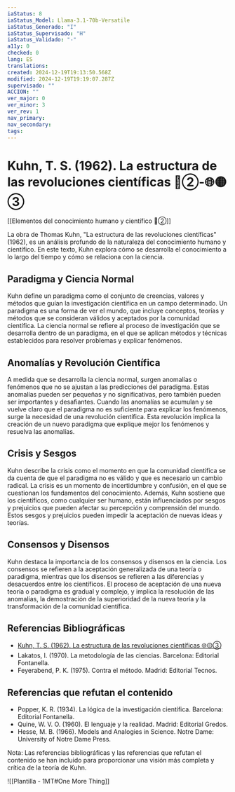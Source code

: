 ```yaml
---
iaStatus: 8
iaStatus_Model: Llama-3.1-70b-Versatile
iaStatus_Generado: "I"
iaStatus_Supervisado: "H"
iaStatus_Validado: "-"
a11y: 0
checked: 0
lang: ES
translations: 
created: 2024-12-19T19:13:50.568Z
modified: 2024-12-19T19:19:07.287Z
supervisado: ""
ACCION: ""
ver_major: 0
ver_minor: 3
ver_rev: 1
nav_primary: 
nav_secondary: 
tags:
---
```

# Kuhn, T. S. (1962). La estructura de las revoluciones científicas 🔴②-🌐🟡③

[[Elementos del conocimiento humano y científico  🔴②]]

La obra de Thomas Kuhn, "La estructura de las revoluciones científicas" (1962), es un análisis profundo de la naturaleza del conocimiento humano y científico. En este texto, Kuhn explora cómo se desarrolla el conocimiento a lo largo del tiempo y cómo se relaciona con la ciencia.

## Paradigma y Ciencia Normal

Kuhn define un paradigma como el conjunto de creencias, valores y métodos que guían la investigación científica en un campo determinado. Un paradigma es una forma de ver el mundo, que incluye conceptos, teorías y métodos que se consideran válidos y aceptados por la comunidad científica. La ciencia normal se refiere al proceso de investigación que se desarrolla dentro de un paradigma, en el que se aplican métodos y técnicas establecidos para resolver problemas y explicar fenómenos.

## Anomalías y Revolución Científica

A medida que se desarrolla la ciencia normal, surgen anomalías o fenómenos que no se ajustan a las predicciones del paradigma. Estas anomalías pueden ser pequeñas y no significativas, pero también pueden ser importantes y desafiantes. Cuando las anomalías se acumulan y se vuelve claro que el paradigma no es suficiente para explicar los fenómenos, surge la necesidad de una revolución científica. Esta revolución implica la creación de un nuevo paradigma que explique mejor los fenómenos y resuelva las anomalías.

## Crisis y Sesgos

Kuhn describe la crisis como el momento en que la comunidad científica se da cuenta de que el paradigma no es válido y que es necesario un cambio radical. La crisis es un momento de incertidumbre y confusión, en el que se cuestionan los fundamentos del conocimiento. Además, Kuhn sostiene que los científicos, como cualquier ser humano, están influenciados por sesgos y prejuicios que pueden afectar su percepción y comprensión del mundo. Estos sesgos y prejuicios pueden impedir la aceptación de nuevas ideas y teorías.

## Consensos y Disensos

Kuhn destaca la importancia de los consensos y disensos en la ciencia. Los consensos se refieren a la aceptación generalizada de una teoría o paradigma, mientras que los disensos se refieren a las diferencias y desacuerdos entre los científicos. El proceso de aceptación de una nueva teoría o paradigma es gradual y complejo, y implica la resolución de las anomalías, la demostración de la superioridad de la nueva teoría y la transformación de la comunidad científica.

## Referencias Bibliográficas

- [Kuhn, T. S. (1962). La estructura de las revoluciones científicas 🌐🟡③](https://www.google.es/books/edition/La_estructura_de_las_revoluciones_cient/zTHGRpJ4dYAC?hl=es&gbpv=1&dq=Kuhn,+T.+S.+(1962).+La+estructura+de+las+revoluciones+cient%C3%ADficas&printsec=frontcover)
- Lakatos, I. (1970). La metodología de las ciencias. Barcelona: Editorial Fontanella.
- Feyerabend, P. K. (1975). Contra el método. Madrid: Editorial Tecnos.

## Referencias que refutan el contenido

- Popper, K. R. (1934). La lógica de la investigación científica. Barcelona: Editorial Fontanella.
- Quine, W. V. O. (1960). El lenguaje y la realidad. Madrid: Editorial Gredos.
- Hesse, M. B. (1966). Models and Analogies in Science. Notre Dame: University of Notre Dame Press.

Nota: Las referencias bibliográficas y las referencias que refutan el contenido se han incluido para proporcionar una visión más completa y crítica de la teoría de Kuhn.

![[Plantilla - 1MT#One More Thing]]